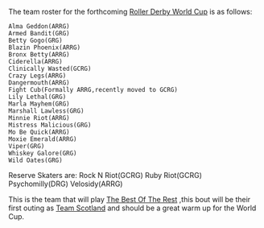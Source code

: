 <html><body><p>The team roster for the forthcoming <a href="http://bloodandthundermag.com/WorldCup2011.htm">Roller Derby World Cup</a> is as follows:

    Alma Geddon(ARRG)
    Armed Bandit(GRG)
    Betty Gogo(GRG)
    Blazin Phoenix(ARRG)
    Bronx Betty(ARRG)
    Ciderella(ARRG)
    Clinically Wasted(GCRG)
    Crazy Legs(ARRG)
    Dangermouth(ARRG)
    Fight Cub(Formally ARRG,recently moved to GCRG)
    Lily Lethal(GRG)
    Marla Mayhem(GRG)
    Marshall Lawless(GRG)
    Minnie Riot(ARRG)
    Mistress Malicious(GRG)
    Mo Be Quick(ARRG)
    Moxie Emerald(ARRG)
    Viper(GRG)
    Whiskey Galore(GRG)
    Wild Oates(GRG)

Reserve Skaters are:
    Rock N Riot(GCRG)
    Ruby Riot(GCRG)
    Psychomilly(DRG)
    Velosidy(ARRG)

This is the team that will play <a href="http://www.scottishrollerderbyblog.com/posts/2011/08/22/team-scotland-vs-the-best-of-the-rest/">The Best Of The Rest</a> ,this bout will be their first outing as <a href="http://teamscotlandrollerderby.com">Team Scotland</a> and should be a great warm up for the World Cup.</p></body></html>
